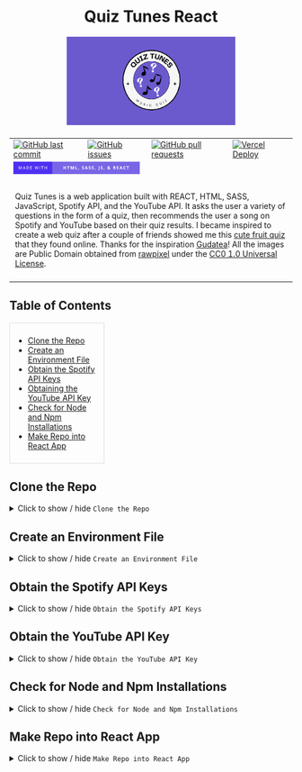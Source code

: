 <div align="center">
  <h1>Quiz Tunes React</h1>
  <img src="public/img/logo/QuizTunesCardLogo.png" alt="Quiz Tunes Card Logo" width="300">
  
  <table style="margin-top: 20px;">
    <tr>
      <td>
        <a href="https://github.com/Miramoop/Quiz-Tunes-React/commits/main">
          <img src="https://img.shields.io/github/last-commit/Miramoop/Quiz-Tunes-React" alt="GitHub last commit">
        </a>
      </td>
      <td>
        <a href="https://github.com/Miramoop/Quiz-Tunes-React/issues">
          <img src="https://img.shields.io/github/issues-raw/Miramoop/Quiz-Tunes-React" alt="GitHub issues">
        </a>
      </td>
      <td>
        <a href="https://github.com/Miramoop/Quiz-Tunes-React/pulls">
          <img src="https://img.shields.io/github/issues-pr-raw/Miramoop/Quiz-Tunes-React.svg?style=flat-square&logo=github&logoColor=white" alt="GitHub pull requests">
        </a>
      </td>
      <td>
        <a href="https://vercel.com/mirandas-projects-f2ddefbd/quiz-tunes-react/deployments" target="_blank">
          <img src="https://deploy-badge.vercel.app/vercel/quiz-tunes-react" alt="Vercel Deploy" style="width: 100px; height: auto;">
        </a>
      </td>
    </tr>
    <tr>
      <td colspan="4">
        <img src="public/img/badge/MadeWithBadge.svg" alt="Made with HTML, SASS, Js, & React" width="225"/>
      </td>
    </tr>
    <tr>
      <td colspan="4" style="padding: 10px;">
        <p>
          Quiz Tunes is a web application built with REACT, HTML, SASS, JavaScript, Spotify API, and the YouTube API. It asks the user a variety of questions in the form of a quiz, then recommends the user a song on Spotify and YouTube based on their quiz results. I became inspired to create a web quiz after a couple of friends showed me this <a href="https://github.com/Gudetea/FruitCard-Odyssey" target="_blank">cute fruit quiz</a> that they found online. Thanks for the inspiration <a href="https://github.com/Gudetea" target="_blank">Gudatea</a>! All the images are Public Domain obtained from <a href="https://www.rawpixel.com/" target="_blank">rawpixel</a> under the <a href="https://creativecommons.org/publicdomain/zero/1.0/" target="_blank">CC0 1.0 Universal License</a>.
        </p>
      </td>
    </tr>
  </table>
</div>

<!-- <table width="100%" border="1" style="border-collapse: collapse; border: 1px solid #ddd; margin-bottom: 10px;">
  <tr>
    <td style="padding: 10px; text-align: center;">
      <h1 style="text-align: center;">Quiz Tunes React</h1>
      <p>
        <img style="text-align: center;" src="public/img/logo/QuizTunesCardLogo.png" alt="Quiz Tunes Card Logo" width="300">
      </p>
      <table align="center" style="margin: 0 auto;">
        <tr>
          <td align="center">
            <a href="https://github.com/Miramoop/Quiz-Tunes-React/commits/main">
              <img src="https://img.shields.io/github/last-commit/Miramoop/Quiz-Tunes-React" alt="GitHub last commit">
            </a>
          </td>
          <td align="center">
            <a href="https://github.com/Miramoop/Quiz-Tunes-React/issues">
              <img src="https://img.shields.io/github/issues-raw/Miramoop/Quiz-Tunes-React" alt="GitHub issues">
            </a>
          </td>
          <td align="center">
            <a href="https://github.com/Miramoop/Quiz-Tunes-React/pulls">
              <img src="https://img.shields.io/github/issues-pr-raw/Miramoop/Quiz-Tunes-React.svg?style=flat-square&logo=github&logoColor=white" alt="GitHub pull requests">
            </a>
          </td>
          <td align="center">
            <a href="https://vercel.com/mirandas-projects-f2ddefbd/quiz-tunes-react/deployments" target="_blank">
              <img src="https://deploy-badge.vercel.app/vercel/quiz-tunes-react" alt="Vercel Deploy" style="width: 100px; height: auto;">
            </a>
          </td>
        </tr>
        <tr>
          <td colspan="4" align="center">
            <img src="public/img/badge/MadeWithBadge.svg" alt="Made with HTML, SASS, Js, & React" width="225"/>
          </td>
        </tr>
        <tr>
          <td colspan="4" style="padding: 10px; text-align: center;">
            <p style="text-align: center;">
              Quiz Tunes is a web application built with REACT, HTML, SASS, JavaScript, Spotify API, and the YouTube API. It asks the user a variety <br> of
              questions in the form of a quiz, then recommends the user a song on Spotify and YouTube based on their quiz results. I became <br> inspired to
              create a web quiz after a couple of friends showed me this
              <a href="https://github.com/Gudetea/FruitCard-Odyssey" target="_blank">cute fruit quiz</a> that they found online. Thanks for the inspiration <br>
              <a href="https://github.com/Gudetea" target="_blank">Gudatea</a>!  All the images are Public Domain obtained from
              <a href="https://www.rawpixel.com/" target="_blank">rawpixel</a> under the
              <a href="https://creativecommons.org/publicdomain/zero/1.0/" target="_blank">CC0 1.0 Universal License</a>.
            </p>
          </td>
        </tr>
      </table>
    </td>
  </tr>
</table> -->

<!-- <table width="100%" border="1" style="border-collapse: collapse; border: 1px solid #ddd; margin-bottom: 10px;">
  <tr>
    <td style="padding: 10px;">
      <h1 align="center">Quiz Tunes React</h1>
      <p align="center">
        <img src="public/img/logo/QuizTunesCardLogo.png" alt="Quiz Tunes Card Logo" width="300">
      </p>
      <table align="center" style="margin: 0 auto;">
        <tr>
          <td align="center">
            <a href="https://github.com/Miramoop/Quiz-Tunes-React/commits/main">
              <img src="https://img.shields.io/github/last-commit/Miramoop/Quiz-Tunes-React" alt="GitHub last commit">
            </a>
          </td>
          <td align="center">
            <a href="https://github.com/Miramoop/Quiz-Tunes-React/issues">
              <img src="https://img.shields.io/github/issues-raw/Miramoop/Quiz-Tunes-React" alt="GitHub issues">
            </a>
          </td>
          <td align="center">
            <a href="https://github.com/Miramoop/Quiz-Tunes-React/pulls">
              <img src="https://img.shields.io/github/issues-pr-raw/Miramoop/Quiz-Tunes-React.svg?style=flat-square&logo=github&logoColor=white" alt="GitHub pull requests">
            </a>
          </td>
          <td align="center">
            <a href="https://vercel.com/mirandas-projects-f2ddefbd/quiz-tunes-react/deployments" target="_blank">
              <img src="https://deploy-badge.vercel.app/vercel/quiz-tunes-react" alt="Vercel Deploy" style="width: 100px; height: auto;">
            </a>
          </td>
        </tr>
        <tr>
          <td colspan="4" align="center">
            <img src="public/img/badge/MadeWithBadge.svg" alt="Made with HTML, SASS, Js, & React" width="225"/>
          </td>
        </tr>
      </table>
    </td>
  </tr>
</table>
<br>
      <p style="text-align: center;">
        Quiz Tunes is a web application built with REACT, HTML, SASS, JavaScript, Spotify API, and the YouTube API. It asks the user a variety of
        questions in the form of a quiz, then recommends the user a song on Spotify and YouTube based on their quiz results. I became inspired to
        create a web quiz after a couple of friends showed me this
        <a href="https://github.com/Gudetea/FruitCard-Odyssey" target="_blank">cute fruit quiz</a> that they found online. Thanks for the inspiration
        <a href="https://github.com/Gudetea" target="_blank">Gudatea</a>! All the images are Public Domain obtained from
        <a href="https://www.rawpixel.com/" target="_blank">rawpixel</a> under the
        <a href="https://creativecommons.org/publicdomain/zero/1.0/" target="_blank">CC0 1.0 Universal License</a>.
      </p>
    </td>
  </tr>
</table> -->

<!-- ## Introduction

Add other images/cool stuff before Introduction section

Should mention how I have a version that is just built in basic HTML, CSS, & JavaScript. Also add a link to that repo
Original Project can be found here: https://github.com/Miramoop/Quiz-Tunes

<div style="border: 1px solid #ddd; padding: 8px; width: 100%;">
      <p>
      Quiz Tunes is a web application built with REACT, HTML, SASS, JavaScript, Spotify API, and the YouTube API. It asks the user a variety of
      questions in the form of a quiz, then recommends the user a song on Spotify and YouTube based on their quiz results. I became inspired to
      create a web quiz after a couple of friends showed me this <a href="https://github.com/Gudetea/FruitCard-Odyssey" target="_blank">cute fruit quiz</a>
      that they found online. Thanks for the inspiration <a href="https://github.com/Gudetea" target="_blank">Gudatea</a>! All the images are Public
      Domain obtained from <a href="https://www.rawpixel.com/" target="_blank">rawpixel</a> under the <a href="https://creativecommons.org/publicdomain/zero/1.0/" target="_blank">CC0 1.0 Universal License</a>.</p>
</div> -->

<!--Add Icons to each heading -->

## Table of Contents

<div style="border: 1px solid #ddd; padding: 8px; width: 30%;">

- [Clone the Repo](#clone-the-repo)
- [Create an Environment File](#create-an-environment-file)
- [Obtain the Spotify API Keys](#obtain-the-spotify-api-keys)
- [Obtaining the YouTube API Key](#obtain-the-youtube-api-key)
- [Check for Node and Npm Installations](#check-for-node-and-npm-installations)
- [Make Repo into React App](#make-repo-into-react-app)

</div>

## Clone the Repo

  <details>
    <summary>Click to show / hide <code>Clone the Repo</code></summary><br>
    <div style="border: 1px solid #ddd; padding: 8px; width: 100%;">
    <ul>
      <li>Clone the Github Repo into any directory of your choice on your local machine.</li>
      <li>Here are the instructions on how to clone the repo if needed:
      <a href="https://docs.github.com/en/repositories/creating-and-managing-repositories/cloning-a-repository" target="_blank">Github Docs on Cloning a Repo</a></li>
      <!--Possibly could add the instructions in here?-->
    </ul>
    <div align="right">[ <a href="#table-of-contents">↑ Back to Top ↑</a> ]</div>
    </div>
  </details>

## Create an Environment File

  <details>
    <summary>Click to show / hide <code>Create an Environment File</code></summary><br>
    <div style="border: 1px solid #ddd; padding: 8px; width: 100%;">
    <ul>
      <li>Open the project in the code editor of your choice</li>
      <li>Create a file ending in <code>.env</code> at the same level of your directory as the <code>readme.md</code> (outside the public & src folders)</li>
      <!-- Add a photo here --> <!-- Add more instructions here? -->
      <li>Use the below formatting for the <code>.env</code> file, but you must enter in your own keys</li>
    </ul>
    <pre><code>
    REACT_APP_CLIENT_ID=_PLACE YOUR SPOTIFY CLIENT ID CODE HERE
    REACT_APP_CLIENT_SECRET=PLACE YOUR SPOTIFY SECRET ID CODE HERE
    REACT_APP_API_KEY=PLACE YOUR YOUTUBE API KEY HERE
    </code></pre>
    <div align="right">[ <a href="#table-of-contents">↑ Back to Top ↑</a> ]</div>
    </div>
  </details>

## Obtain the Spotify API Keys

 <details>
    <summary>Click to show / hide <code>Obtain the Spotify API Keys</code></summary><br>
    <div style="border: 1px solid #ddd; padding: 8px; width: 100%;">
    <ul>
      <li>These Keys are obtained at: <a href="https://developer.spotify.com/" target="_blank">Spotify Developer Dashboard</a></li>
      <div style="border-left: 5px solid #2196f3; padding: 10px; margin: 10px 0;">
      <strong>NOTE:</strong> You must log in with a Spotify account (it can be either free or premium)</div>
      <li>Once logged in press your profile at the top right of the screen & select dashboard from the dropdown</li>
      <li>Then click the Create App button (Choose any name and description)</li>
      <li>Set the redirect uri to localhost:3000/</li>
      <div style=" border-left: 5px solid #f44336; padding: 10px; margin: 10px 0;">
      <strong>IMPORTANT:</strong> The redirect uri must be set to this in order for the local server to run properly using react </div>
      <li>Make sure to select the Web API within the API used category</li>
      <li>Accept Spotify's terms, then press save</li>
      <!--Add image of the proper settings-->
      <li>You can now find the keys by clicking on the app that you just created in your dashboard</li>
      <li>Click the settings button and the keys should appear (client secret is hidden behind a button press)</li>
      <!--Add image of the dashboard showing keys, but blur out mine-->
      <li>Copy & Paste these keys into the .env file created in the steps above</li>
    <div align="right">[ <a href="#table-of-contents">↑ Back to Top ↑</a> ]</div>
    </div>
  </details>

## Obtain the YouTube API Key

 <details>
    <summary>Click to show / hide <code>Obtain the YouTube API Key</code></summary><br>
    <div style="border: 1px solid #ddd; padding: 8px; width: 100%;">
    <ul> 
    <li>These Keys are obtained at: <a href="https://console.cloud.google.com/apis/dashboard" target="_blank">Google API Dashboard</a></li>
    <li>Sign in or create a Google account</li>
    <li>Click on the top left button titled "Select a Project"</li>
    <li>Press the "New Project" button & Press "Create"</li>
    <div style="border-left: 5px solid #2196f3; padding: 10px; margin: 10px 0;">
    <strong>NOTE:</strong> Any project name and organization can be used</div>
    <li>Once the project is created, press "Enable APIs & Services</li>
    <li>Search for "YouTube Data API v3" & Click to enable it</li>
    <li>Click on the "Credentials" button & then the "Create button"</li>
    <li>Choose the public data option & copy the API key given into the .env file created in the steps above</li>
    <!--Add Images into this to make explanation easier -->
    <div align="right">[ <a href="#table-of-contents">↑ Back to Top ↑</a> ]</div>
    </div>
  </details>

## Check for Node and Npm Installations

 <details>
    <summary>Click to show / hide <code>Check for Node and Npm Installations</code></summary></br>
    <div style="border: 1px solid #ddd; padding: 8px; width: 100%;">
    <ul> 
    <li>Ensure that you have Node & Npm installed on your local machine</li>
    <li>Open the command prompt & run the command below to check the version of node installed</li>
    <pre><code> node -v </code></pre>
    <li>Open the command prompt & run the command below to check the version of npm installed</li>
    <pre><code> npm -v </code></pre>
    <li>If either of these commands do not give a version or give an error, we must install them</li>
    <li>The instructions for installation can be found at: <a href="https://docs.npmjs.com/downloading-and-installing-node-js-and-npm" target="_blank">Docs on Installation of Node & Npm</a></li>
    <!--Add Images into this to make explanation easier -->
    <div align="right">[ <a href="#table-of-contents">↑ Back to Top ↑</a> ]</div>
    </div>
  </details>

## Make Repo into React App

 <details>
    <summary>Click to show / hide <code>Make Repo into React App</code></summary></br>
    <div style="border: 1px solid #ddd; padding: 8px; width: 100%;">
    <ul> 
    <li>Open the command prompt & ensure it is in the proper project directory</li>
    <!--Add image here-->
    <li>Run the command below to install the necessary react elements into our project</li>
    <pre><code>npm install create-react-app</code></pre>
    <li>Once installed we can run the project in our local development server</li>
    <li>Open the command prompt & ensure that you are in the proper project directory, then run the below command to start the server:</li>
    <pre><code>npm run start</code></pre>
    <div style=" border-left: 5px solid #f44336; padding: 10px; margin: 10px 0;">
    <strong>IMPORTANT:</strong> To terminate the local development server, select the command prompt used to start the server & press "ctrl + c", then press y when prompted</div>
    </ul>
    <!--Add Images into this to make explanation easier -->
    <div align="right">[ <a href="#table-of-contents">↑ Back to Top ↑</a> ]</div>
    </div>
  </details>

<!-- Add social links to the bottom, similar to the actual web app -->

